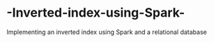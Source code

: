 # -Inverted-index-using-Spark-
Implementing an inverted index using Spark and a relational database 
